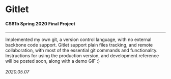 # Gitlet
#### CS61b Spring 2020 Final Project
<hr>
Implemented my own git, a version control language, with no external backbone code support.
Gitlet support plain files tracking, and remote collaboration, with most of the essential git commands and functionality.
<br>Instructions for using the production version, and development reference will be posted soon, along with a demo GIF :)
<br><br><i>2020.05.07</i>
